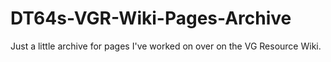 # DT64s-VGR-Wiki-Pages-Archive
Just a little archive for pages I've worked on over on the VG Resource Wiki.
